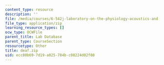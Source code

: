 ```yaml
---
content_type: resource
description: ''
file: /media/courses/6-542j-laboratory-on-the-physiology-acoustics-and-perception-of-speech-fall-2005/ecc80b697d19a025784bc08224d02f80_deaf.zip
file_type: application/zip
learning_resource_types: []
ocw_type: OCWFile
parent_title: Lab Database
parent_type: CourseSection
resourcetype: Other
title: deaf.zip
uid: ecc80b69-7d19-a025-784b-c08224d02f80
---
```


